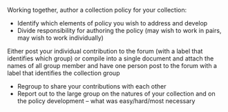 Working together, author a collection policy for your collection:

- Identify which elements of policy you wish to address and develop
- Divide responsibility for authoring the policy (may wish to work in pairs, may wish to work individually)

Either post your individual contribution to the forum (with a label that  identifies which group) or compile into a single document and attach the names of all group member and have one person post to the forum with a label that identifies the collection group

- Regroup to share your contributions with each other
- Report out to the large group on the natures of your collection and on the policy development – what was easy/hard/most necessary

